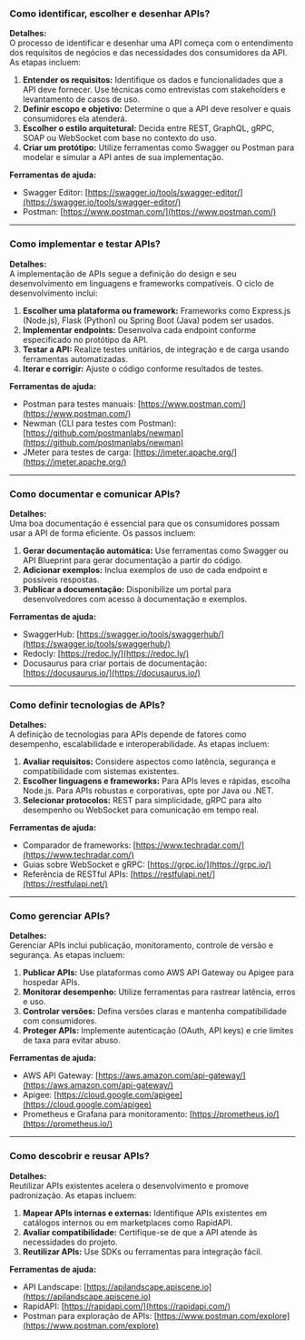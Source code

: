 ### Como identificar, escolher e desenhar APIs?

**Detalhes:**  
O processo de identificar e desenhar uma API começa com o entendimento dos requisitos de negócios e das necessidades dos consumidores da API. As etapas incluem:

1. **Entender os requisitos:** Identifique os dados e funcionalidades que a API deve fornecer. Use técnicas como entrevistas com stakeholders e levantamento de casos de uso.
2. **Definir escopo e objetivo:** Determine o que a API deve resolver e quais consumidores ela atenderá.
3. **Escolher o estilo arquitetural:** Decida entre REST, GraphQL, gRPC, SOAP ou WebSocket com base no contexto do uso.
4. **Criar um protótipo:** Utilize ferramentas como Swagger ou Postman para modelar e simular a API antes de sua implementação.

**Ferramentas de ajuda:**  
- Swagger Editor: [https://swagger.io/tools/swagger-editor/](https://swagger.io/tools/swagger-editor/)  
- Postman: [https://www.postman.com/](https://www.postman.com/)

---

### Como implementar e testar APIs?

**Detalhes:**  
A implementação de APIs segue a definição do design e seu desenvolvimento em linguagens e frameworks compatíveis. O ciclo de desenvolvimento inclui:

1. **Escolher uma plataforma ou framework:** Frameworks como Express.js (Node.js), Flask (Python) ou Spring Boot (Java) podem ser usados.
2. **Implementar endpoints:** Desenvolva cada endpoint conforme especificado no protótipo da API.
3. **Testar a API:** Realize testes unitários, de integração e de carga usando ferramentas automatizadas.
4. **Iterar e corrigir:** Ajuste o código conforme resultados de testes.

**Ferramentas de ajuda:**  
- Postman para testes manuais: [https://www.postman.com/](https://www.postman.com/)  
- Newman (CLI para testes com Postman): [https://github.com/postmanlabs/newman](https://github.com/postmanlabs/newman)  
- JMeter para testes de carga: [https://jmeter.apache.org/](https://jmeter.apache.org/)

---

### Como documentar e comunicar APIs?

**Detalhes:**  
Uma boa documentação é essencial para que os consumidores possam usar a API de forma eficiente. Os passos incluem:

1. **Gerar documentação automática:** Use ferramentas como Swagger ou API Blueprint para gerar documentação a partir do código.
2. **Adicionar exemplos:** Inclua exemplos de uso de cada endpoint e possíveis respostas.
3. **Publicar a documentação:** Disponibilize um portal para desenvolvedores com acesso à documentação e exemplos.

**Ferramentas de ajuda:**  
- SwaggerHub: [https://swagger.io/tools/swaggerhub/](https://swagger.io/tools/swaggerhub/)  
- Redocly: [https://redoc.ly/](https://redoc.ly/)  
- Docusaurus para criar portais de documentação: [https://docusaurus.io/](https://docusaurus.io/)

---

### Como definir tecnologias de APIs?

**Detalhes:**  
A definição de tecnologias para APIs depende de fatores como desempenho, escalabilidade e interoperabilidade. As etapas incluem:

1. **Avaliar requisitos:** Considere aspectos como latência, segurança e compatibilidade com sistemas existentes.
2. **Escolher linguagens e frameworks:** Para APIs leves e rápidas, escolha Node.js. Para APIs robustas e corporativas, opte por Java ou .NET.
3. **Selecionar protocolos:** REST para simplicidade, gRPC para alto desempenho ou WebSocket para comunicação em tempo real.

**Ferramentas de ajuda:**  
- Comparador de frameworks: [https://www.techradar.com/](https://www.techradar.com/)  
- Guias sobre WebSocket e gRPC: [https://grpc.io/](https://grpc.io/)  
- Referência de RESTful APIs: [https://restfulapi.net/](https://restfulapi.net/)

---

### Como gerenciar APIs?

**Detalhes:**  
Gerenciar APIs inclui publicação, monitoramento, controle de versão e segurança. As etapas incluem:

1. **Publicar APIs:** Use plataformas como AWS API Gateway ou Apigee para hospedar APIs.
2. **Monitorar desempenho:** Utilize ferramentas para rastrear latência, erros e uso.
3. **Controlar versões:** Defina versões claras e mantenha compatibilidade com consumidores.
4. **Proteger APIs:** Implemente autenticação (OAuth, API keys) e crie limites de taxa para evitar abuso.

**Ferramentas de ajuda:**  
- AWS API Gateway: [https://aws.amazon.com/api-gateway/](https://aws.amazon.com/api-gateway/)  
- Apigee: [https://cloud.google.com/apigee](https://cloud.google.com/apigee)  
- Prometheus e Grafana para monitoramento: [https://prometheus.io/](https://prometheus.io/)

---

### Como descobrir e reusar APIs?

**Detalhes:**  
Reutilizar APIs existentes acelera o desenvolvimento e promove padronização. As etapas incluem:

1. **Mapear APIs internas e externas:** Identifique APIs existentes em catálogos internos ou em marketplaces como RapidAPI.
2. **Avaliar compatibilidade:** Certifique-se de que a API atende às necessidades do projeto.
3. **Reutilizar APIs:** Use SDKs ou ferramentas para integração fácil.

**Ferramentas de ajuda:**  
- API Landscape: [https://apilandscape.apiscene.io](https://apilandscape.apiscene.io)
- RapidAPI: [https://rapidapi.com/](https://rapidapi.com/)  
- Postman para exploração de APIs: [https://www.postman.com/explore](https://www.postman.com/explore)  
